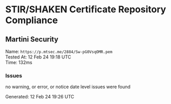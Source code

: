 # STIR/SHAKEN Certificate Repository Compliance

## Martini Security

Name: `https://p.mtsec.me/2884/Sw-pG0VsqOMR.pem`\
Tested At: 12 Feb 24 19:18 UTC\
Time: 132ms

### Issues

no warning, or error, or notice date level issues were found

Generated: 12 Feb 24 19:26 UTC